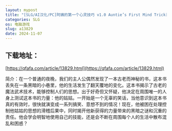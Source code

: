 ```yaml
---
layout: mypost
title: "[SLG/AI汉化/PC]阿姨的第一个心灵技巧 v1.0 Auntie’s First Mind Trick[1.75G][移动/百度]"
categories: SLG
os: 电脑游戏
slug: a13829
date: 2024-11-07
---
```


## 下载地址：

[https://qfafa.com/article/13829.html](https://qfafa.com/article/13829.html)

简介：在一个普通的夜晚，我们的主人公偶然发现了一本古老而神秘的书，这本书丢失在一条黑暗的小巷里，他的生活发生了翻天覆地的变化。这本书揭示了古老的魔法武术技术，能够控制人们的思想。出于好奇但又怀疑，他决定在周围唯一的人身上测试这本书的力量：他的姑姑。一开始是一个无辜的笑话，当他意识到这本书真的有效时，很快就演变成一系列搞笑、意想不到的情况！现在，他被困在处理控制他姑姑的思想的滑稽后果中，同时揭开他新获得的力量带来的黑暗之谜和沉重的责任。他会学会明智地使用自己的技能，还是会不断在周围每个人的生活中散布混乱和困惑？